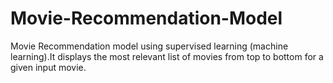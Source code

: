 # Movie-Recommendation-Model
Movie Recommendation model using supervised learning (machine learning).It displays the most relevant list of movies from top to bottom for a given input movie.
